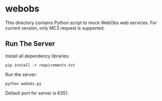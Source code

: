 # webobs

This directory contains Python script to mock WebObs web services. For current
version, only MC3 request is supported.

## Run The Server

Install all dependency libraries:

    pip install -r requirements.txt

Run the server:

    python webobs.py

Default port for server is 6351.
